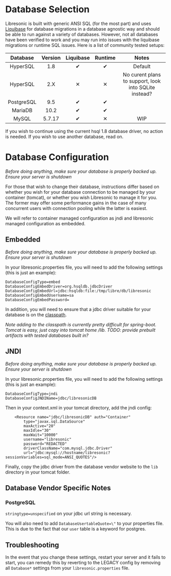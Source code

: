 <!--
# DATABASE.md
# Libresonic/documentation
-->

# Database Selection

Libresonic is built with generic ANSI SQL (for the most part) and uses [Liquibase](http://www.liquibase.org/) 
for database migrations in a database agnostic way and should be
able to run against a variety of databases. However, not all databases have been verified to 
work and you may run into issues with the liquibase migrations or runtime SQL issues. Here is 
a list of community tested setups:

| Database   | Version | Liquibase | Runtime | Notes  |
|:----------:|:-------:|:---------:|:-------:|:------:|
| HyperSQL   | 1.8     | ✔         | ✔       | Default|
| HyperSQL   | 2.X     | ✕         | ✕       | No curent plans to support, look into SQLite instead? |
| PostgreSQL | 9.5     | ✔         | ✔       |        |
| MariaDB    | 10.2    | ✔         | ✔       |        |
| MySQL      | 5.7.17  | ✔         | ✕       | WIP    |

If you wish to continue using the current hsql 1.8 database driver, no action is needed. If you wish to use another
database, read on.

# Database Configuration

*Before doing anything, make sure your database is properly backed up. Ensure your server is shutdown*

For those that wish to change their database, instructions differ based on
whether you wish for your database connection to be managed by your container (tomcat),
or whether you wish Libresonic to manage it for you. The former may offer some performance 
gains in the case of many concurrent users with connection pooling while the latter is easiest.

We will refer to container managed configuration as jndi and libresonic managed configuration as embedded.

## Embedded
*Before doing anything, make sure your database is properly backed up. Ensure your server is shutdown*

In your libresonic.properties file, you will need to add the following settings (this is just an example):

```
DatabaseConfigType=embed
DatabaseConfigEmbedDriver=org.hsqldb.jdbcDriver
DatabaseConfigEmbedUrl=jdbc:hsqldb:file:/tmp/libre/db/libresonic
DatabaseConfigEmbedUsername=sa
DatabaseConfigEmbedPassword=
```

In addition, you will need to ensure that a jdbc driver suitable for your
database is on the
[classpath](https://docs.oracle.com/javase/8/docs/technotes/tools/windows/classpath.html).

*Note adding to the classpath is currently pretty difficult for spring-boot. Tomcat is easy, just copy into tomcat home 
/lib. TODO: provide prebuilt artifacts with tested databases built in?*

## JNDI
*Before doing anything, make sure your database is properly backed up. Ensure your server is shutdown*

In your libresonic.properties file, you will need to add the following settings (this is just an example):

```
DatabaseConfigType=jndi
DatabaseConfigJNDIName=jdbc/libresonicDB
```

Then in your context.xml in your tomcat directory, add the jndi config:

```
    <Resource name="jdbc/libresonicDB" auth="Container"
        type="javax.sql.DataSource"
        maxActive="20"
        maxIdle="30"
        maxWait="10000"
        username="libresonic"
        password="REDACTED"
        driverClassName="com.mysql.jdbc.Driver"
        url="jdbc:mysql://hostname/libresonic?sessionVariables=sql_mode=ANSI_QUOTES"/>

```

Finally, copy the jdbc driver from the database vendor website to the `lib` directory in your tomcat folder.

## Database Vendor Specific Notes

### PostgreSQL

`stringtype=unspecified` on your jdbc url string is necessary.

You will also need to add `DatabaseUsertableQuote=\"` to your properties
file. This is due to the fact that our `user` table is a keyword for postgres.

## Troubleshooting

In the event that you change these settings, restart your server and it fails to start, you can remedy this by reverting
to the LEGACY config by removing all `Database*` settings from your `libresonic.properties` file.
